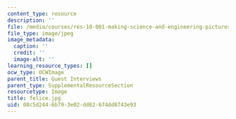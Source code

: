 ```yaml
---
content_type: resource
description: ''
file: /media/courses/res-10-001-making-science-and-engineering-pictures-a-practical-guide-to-presenting-your-work-spring-2016/08c5d2446b793e02dd62674dd8743e93_felice.jpg
file_type: image/jpeg
image_metadata:
  caption: ''
  credit: ''
  image-alt: ''
learning_resource_types: []
ocw_type: OCWImage
parent_title: Guest Interviews
parent_type: SupplementalResourceSection
resourcetype: Image
title: felice.jpg
uid: 08c5d244-6b79-3e02-dd62-674dd8743e93
---
```

